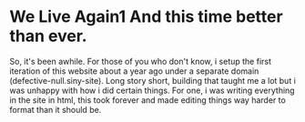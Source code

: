 # We Live Again1 And this time better than ever.

So, it's been awhile. For those of you who don't know, i setup the first iteration of this website about a year ago under a separate domain (defective-null.siny-site). Long story short, building that taught me a lot but i was unhappy with how i did certain things. For one, i was writing everything in the site in html, this took forever and made editing things way harder to format than it should be.

